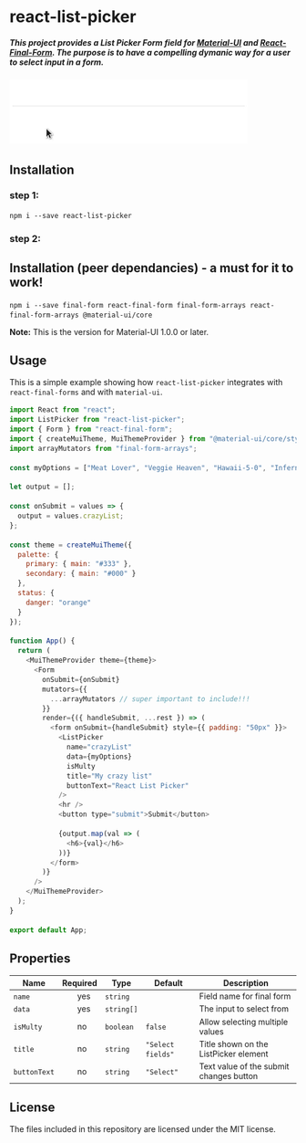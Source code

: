 # react-list-picker

##### This project provides a List Picker Form field for [Material-UI][mui] and [React-Final-Form][rff]. The purpose is to have a compelling dymanic way for a user to select input in a form.

![Demo](demo.gif)

## Installation

### step 1:

```shell
npm i --save react-list-picker
```

### step 2:

## Installation (peer dependancies) - a must for it to work!

`npm i --save final-form react-final-form final-form-arrays react-final-form-arrays @material-ui/core`

**Note:** This is the version for Material-UI 1.0.0 or later.

## Usage

This is a simple example showing how `react-list-picker` integrates with `react-final-forms` and with `material-ui`.

```javascript
import React from "react";
import ListPicker from "react-list-picker";
import { Form } from "react-final-form";
import { createMuiTheme, MuiThemeProvider } from "@material-ui/core/styles";
import arrayMutators from "final-form-arrays";

const myOptions = ["Meat Lover", "Veggie Heaven", "Hawaii-5-0", "Inferno"];

let output = [];

const onSubmit = values => {
  output = values.crazyList;
};

const theme = createMuiTheme({
  palette: {
    primary: { main: "#333" },
    secondary: { main: "#000" }
  },
  status: {
    danger: "orange"
  }
});

function App() {
  return (
    <MuiThemeProvider theme={theme}>
      <Form
        onSubmit={onSubmit}
        mutators={{
          ...arrayMutators // super important to include!!!
        }}
        render={({ handleSubmit, ...rest }) => (
          <form onSubmit={handleSubmit} style={{ padding: "50px" }}>
            <ListPicker
              name="crazyList"
              data={myOptions}
              isMulty
              title="My crazy list"
              buttonText="React List Picker"
            />
            <hr />
            <button type="submit">Submit</button>

            {output.map(val => (
              <h6>{val}</h6>
            ))}
          </form>
        )}
      />
    </MuiThemeProvider>
  );
}

export default App;
```

## Properties

| Name         | Required                        | Type       | Default           | Description                             |
| ------------ | ------------------------------- | ---------- | ----------------- | --------------------------------------- |
| `name`       | ‏‏‎ ‏‏‎ ‏‏‎ ‏‏‎ ‏‏‎ ‏‏‎ ‏‏‎ yes | `string`   |                   | Field name for final form               |
| `data`       | ‏‏‎ ‏‏‎ ‏‏‎ ‏‏‎ ‏‏‎ ‏‏‎ ‏‏‎ yes | `string[]` |                   | The input to select from                |
| `isMulty`    | ‏‏‎ ‏‏‎ ‏‏‎ ‏‏‎ ‏‏‎ ‏‏‎ ‏‎ no   | `boolean`  | `false`           | Allow selecting multiple values         |
| `title`      | ‏‏‎ ‏‏‎ ‏‏‎ ‏‏‎ ‏‏‎ ‏‏‎ ‏‎ no   | `string`   | `"Select fields"` | Title shown on the ListPicker element   |
| `buttonText` | ‏‏‎ ‏‏‎ ‏‏‎ ‏‏‎ ‏‏‎ ‏‏‎ ‏‎ no   | `string`   | `"Select"`        | Text value of the submit changes button |

## License

The files included in this repository are licensed under the MIT license.

[rff]: https://github.com/final-form/react-final-form
[mui]: http://www.material-ui.com/#/
